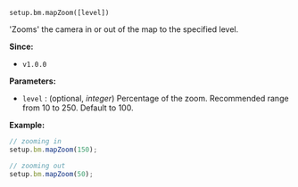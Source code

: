 
`setup.bm.mapZoom([level])`

'Zooms' the camera in or out of the map to the specified level.

**Since:**
- `v1.0.0`

**Parameters:**
- `level` : (optional, *integer*) Percentage of the zoom. Recommended range from 10 to 250. Default to 100.

**Example:**
```js
// zooming in
setup.bm.mapZoom(150);

// zooming out
setup.bm.mapZoom(50);
```
